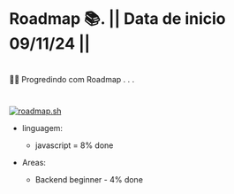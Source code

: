 # Roadmap 📚. || Data de inicio 09/11/24 ||
#
👨‍💻 Progredindo com Roadmap . . .
#
<a href="https://roadmap.sh"><img src="https://roadmap.sh/card/tall/672f688c31d65c235d9f6edf?variant=dark" alt="roadmap.sh"/></a>

* linguagem:
  - javascript = 8% done

* Areas:
  - Backend beginner - 4% done
